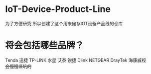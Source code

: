 # IoT-Device-Product-Line
为了方便研究 所以创建了这个用来储存IOT设备产品线的仓库
# 将会包括哪些品牌？
Tenda 迅捷 TP-LINK 水星 艾泰 锐捷 Dlink NETGEAR DrayTek 海康威视  
~~会慢慢填坑的~~